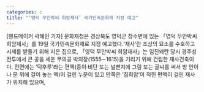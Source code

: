```yaml
---
categories: c
title: "‘영덕 무안박씨 희암재사’ 국가민속문화재 지정 예고"
---
```

[핸드메이커 곽혜인 기자] 문화재청은 경상북도 영덕군 창수면에 있는 「영덕 무안박씨 희암재사」를 19일 국가민속문화재로 지정 예고했다.‘재사’란 조상의 묘소를 수호하고 시제를 받들기 위해 지은 집으로, 「영덕 무안박씨 희암재사」는 임진왜란 당시 경주성 전투에서 큰 공을 세운 무의공 박의장(1555∼1615)을 기리기 위해 건립한 재사건축이다. 전면에는 ‘덕후루’라는 편액(종이·비단 또는 널빤지에 그림 또는 글씨를 써서 방 안이나 문 위에 걸어 놓는 액)이 걸린 누문이 있고 안쪽은 ‘집희암’이 적힌 편액이 걸린 재사가 위치해 있으며,